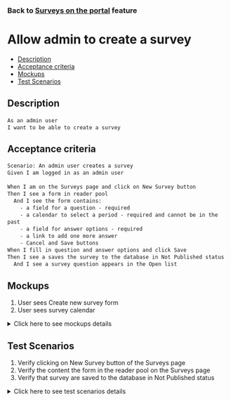 ### Back to [Surveys on the portal](../../) feature

# Allow admin to create a survey

- [Description](#description)
- [Acceptance criteria](#acceptance-criteria)
- [Mockups](#mockups)
- [Test Scenarios](#test-scenarios)

## Description

    As an admin user
    I want to be able to create a survey

## Acceptance criteria

    Scenario: An admin user creates a survey
    Given I am logged in as an admin user

    When I am on the Surveys page and click on New Survey button
    Then I see a form in reader pool
      And I see the form contains:
        - a field for a question - required
        - a calendar to select a period - required and cannot be in the past
        - a field for answer options - required
        - a link to add one more answer
        - Cancel and Save buttons
    When I fill in question and answer options and click Save
    Then I see a saves the survey to the database in Not Published status
      And I see a survey question appears in the Open list

## Mockups

1. User sees Create new survey form
2. User sees survey calendar

<details>
  <summary>Click here to see mockups details</summary>

**1. User sees Create new survey form:**

![Create new survey Screen](/products/sport_news_portal/web_application_features/surveys/images/edit_mode.png)

**2. User sees survey calendar:**

![Survey calendar Screen](/products/sport_news_portal/web_application_features/surveys/images/survey_calendar.png)

</details>

## Test Scenarios

1. Verify clicking on New Survey button of the Surveys page
2. Verify the content the form in the reader pool on the Surveys page
3. Verify that survey are saved to the database in Not Published status

<details>
  <summary>Click here to see test scenarios details</summary>

### **#1. Verify clicking on New Survey button of the Surveys page**

|#|Steps|Expected Result
------|-------|----------
|1|Go to sport news site|
|2|Log in your admin account|
|3|Click on the Surveys menu item in the left sidebar|
|4|Observe the content of the Surveys menu item in the left sidebar|The system displays two tabs Open and Closed, Reader Pool and New Survey button
|5|Click on New Survey button|The system displays a form in reader pool

### **#2. Verify the content the form in the reader pool on the Surveys page**

|#|Steps|Expected Result
------|-------|----------
|1|Go to sport news site|
|2|Log in your admin account|
|3|Click on the Surveys menu item in the left sidebar|
|4|Observe the content of the Surveys menu item in the left sidebar|The system displays two tabs Open and Closed, Reader Pool and New Survey button
|5|Click on New Survey button|
|6|Observe the content of the form in reader pool|The system displays a form in reader pool that contains:<br>- a field for a question - required<br>- a calendar to select a period - required and cannot be in the past<br>- a field for answer options - required<br>- a link to add one more answer<br>- Cancel and Save buttons

### **#3. Verify that survey are saved to the database in Not Published status**

|#|Steps|Expected Result
------|-------|----------
|1|Go to sport news site|
|2|Log in your admin account|
|3|Click on the Surveys menu item in the left sidebar|
|4|Observe the content of the Surveys menu item in the left sidebar|The system displays two tabs Open and Closed, Reader Pool and New Survey button
|5|Click on New Survey button|
|6|Fill in question and answer options|
|7|Click Save button|The system saves the survey to the database in Not Published status and a survey question appears in the Open list

</details>
